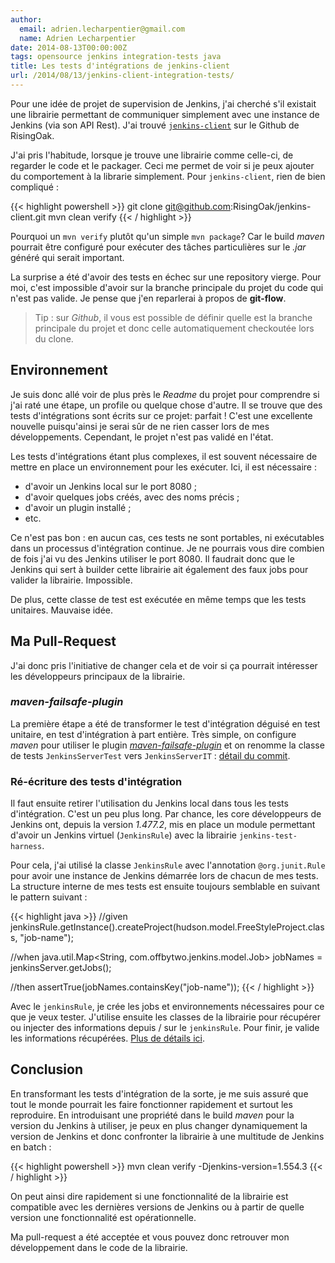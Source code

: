 ```yaml
---
author:
  email: adrien.lecharpentier@gmail.com
  name: Adrien Lecharpentier
date: 2014-08-13T00:00:00Z
tags: opensource jenkins integration-tests java
title: Les tests d'intégrations de jenkins-client
url: /2014/08/13/jenkins-client-integration-tests/
---
```


Pour une idée de projet de supervision de Jenkins, j'ai cherché s'il existait une librairie permettant de communiquer simplement avec une instance de Jenkins (via son API Rest). J'ai trouvé [`jenkins-client`][jenkins-client] sur le Github de RisingOak.

[jenkins-client]: https://github.com/RisingOak/jenkins-client

J'ai pris l'habitude, lorsque je trouve une librairie comme celle-ci, de regarder le code et le packager. Ceci me permet de voir si je peux ajouter du comportement à la librarie simplement. Pour `jenkins-client`, rien de bien compliqué : 

{{< highlight powershell >}}
git clone git@github.com:RisingOak/jenkins-client.git
mvn clean verify
{{< / highlight >}}

Pourquoi un `mvn verify` plutôt qu'un simple `mvn package`? Car le build _maven_ pourrait être configuré pour exécuter des tâches particulières sur le _.jar_ généré qui serait important.

La surprise a été d'avoir des tests en échec sur une repository vierge. Pour moi, c'est impossible d'avoir sur la branche principale du projet du code qui n'est pas valide. Je pense que j'en reparlerai à propos de __git-flow__.

>Tip : sur _Github_, il vous est possible de définir quelle est la branche principale du projet et donc celle automatiquement checkoutée lors du clone.

## Environnement

Je suis donc allé voir de plus près le _Readme_ du projet pour comprendre si j'ai raté une étape, un profile ou quelque chose d'autre. Il se trouve que des tests d'intégrations sont écrits sur ce projet: parfait ! C'est une excellente nouvelle puisqu'ainsi je serai sûr de ne rien casser lors de mes développements. Cependant, le projet n'est pas validé en l'état. 

Les tests d'intégrations étant plus complexes, il est souvent nécessaire de mettre en place un environnement pour les exécuter. Ici, il est nécessaire :

 - d'avoir un Jenkins local sur le port 8080 ;
 - d'avoir quelques jobs créés, avec des noms précis ;
 - d'avoir un plugin installé ;
 - etc.

Ce n'est pas bon : en aucun cas, ces tests ne sont portables, ni exécutables dans un processus d'intégration continue. Je ne pourrais vous dire combien de fois j'ai vu des Jenkins utiliser le port 8080. Il faudrait donc que le Jenkins qui sert à builder cette librairie ait également des faux jobs pour valider la librairie. Impossible. 

De plus, cette classe de test est exécutée en même temps que les tests unitaires. Mauvaise idée.

## Ma Pull-Request

J'ai donc pris l'initiative de changer cela et de voir si ça pourrait intéresser les développeurs principaux de la librairie.

### _maven-failsafe-plugin_

La première étape a été de transformer le test d'intégration déguisé en test unitaire, en test d'intégration à part entière. Très simple, on configure _maven_ pour utiliser le plugin [_maven-failsafe-plugin_][failsafe] et on renomme la classe de tests `JenkinsServerTest` vers `JenkinsServerIT` : [détail du commit][commit-1].

[failsafe]: http://maven.apache.org/surefire/maven-failsafe-plugin/
[commit-1]: https://github.com/RisingOak/jenkins-client/commit/841711a02c76934276db789e8db3c661f13cfdd2

### Ré-écriture des tests d'intégration

Il faut ensuite retirer l'utilisation du Jenkins local dans tous les tests d'intégration. C'est un peu plus long. Par chance, les core développeurs de Jenkins ont, depuis la version _1.477.2_, mis en place un module permettant d'avoir un Jenkins virtuel (`JenkinsRule`) avec la librairie `jenkins-test-harness`.

Pour cela, j'ai utilisé la classe `JenkinsRule` avec l'annotation `@org.junit.Rule` pour avoir une instance de Jenkins démarrée lors de chacun de mes tests. La structure interne de mes tests est ensuite toujours semblable en suivant le pattern suivant :

{{< highlight java >}}
//given
jenkinsRule.getInstance().createProject(hudson.model.FreeStyleProject.class, "job-name");

//when
java.util.Map<String, com.offbytwo.jenkins.model.Job> jobNames = jenkinsServer.getJobs();

//then
assertTrue(jobNames.containsKey("job-name"));
{{< / highlight >}}

Avec le `jenkinsRule`, je crée les jobs et environnements nécessaires pour ce que je veux tester. J'utilise ensuite les classes de la librairie pour récupérer ou injecter des informations depuis / sur le `jenkinsRule`. Pour finir, je valide les informations récupérées. [Plus de détails ici][commit-2].

[commit-2]: https://github.com/RisingOak/jenkins-client/commit/981207797133f14ed1280fdb224739dcc8221256

## Conclusion

En transformant les tests d'intégration de la sorte, je me suis assuré que tout le monde pourrait les faire fonctionner rapidement et surtout les reproduire. En introduisant une propriété dans le build _maven_ pour la version du Jenkins à utiliser, je peux en plus changer dynamiquement la version de Jenkins et donc confronter la librairie à une multitude de Jenkins en batch :

{{< highlight powershell >}}
mvn clean verify -Djenkins-version=1.554.3
{{< / highlight >}}

On peut ainsi dire rapidement si une fonctionnalité de la librairie est compatible avec les dernières versions de Jenkins ou à partir de quelle version une fonctionnalité est opérationnelle.

Ma pull-request a été acceptée et vous pouvez donc retrouver mon développement dans le code de la librairie. 
